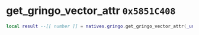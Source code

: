 # get_gringo_vector_attr `0x5851C408`

```lua
local result --[[ number ]] = natives.gringo.get_gringo_vector_attr(_unk0 --[[ number ]], _unk1 --[[ number ]], _unk2 --[[ number ]])
```